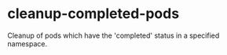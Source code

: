 # cleanup-completed-pods
Cleanup of pods which have the 'completed' status in a specified namespace.
